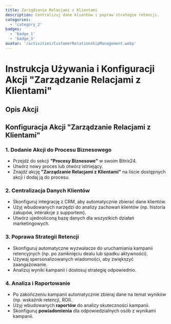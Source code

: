 ```yaml
---
title: Zarządzanie Relacjami z Klientami
description: Centralizuj dane klientów i popraw strategie retencji.
categories: 
  - 'category_2'
badges: 
  - 'badge_1'
  - 'badge_3'
avatar: '/activities/CustomerRelationshipManagement.webp'
---
```


# Instrukcja Używania i Konfiguracji Akcji "Zarządzanie Relacjami z Klientami"

## Opis Akcji

## **Konfiguracja Akcji "Zarządzanie Relacjami z Klientami"**

### 1. Dodanie Akcji do Procesu Biznesowego
- Przejdź do sekcji **"Procesy Biznesowe"** w swoim Bitrix24.
- Utwórz nowy proces lub otwórz istniejący.
- Znajdź akcję **"Zarządzanie Relacjami z Klientami"** na liście dostępnych akcji i dodaj ją do procesu.

### 2. Centralizacja Danych Klientów
- Skonfiguruj integrację z CRM, aby automatycznie zbierać dane klientów.
- Użyj wbudowanych narzędzi do analizy zachowań klientów (np. historia zakupów, interakcje z supportem).
- Utwórz ujednoliconą bazę danych dla wszystkich działań marketingowych.

### 3. Poprawa Strategii Retencji
- Skonfiguruj automatyczne wyzwalacze do uruchamiania kampanii retencyjnych (np. po zamknięciu dealu lub spadku aktywności).
- Używaj spersonalizowanych wiadomości, aby zwiększyć zaangażowanie.
- Analizuj wyniki kampanii i dostosuj strategię odpowiednio.

### 4. Analiza i Raportowanie
- Po zakończeniu kampanii automatycznie zbieraj dane na temat wyników (np. wskaźnik retencji, ROI).
- Użyj wbudowanych **raportów** do analizy skuteczności kampanii.
- Skonfiguruj **powiadomienia** dla odpowiedzialnych osób z wynikami kampanii.